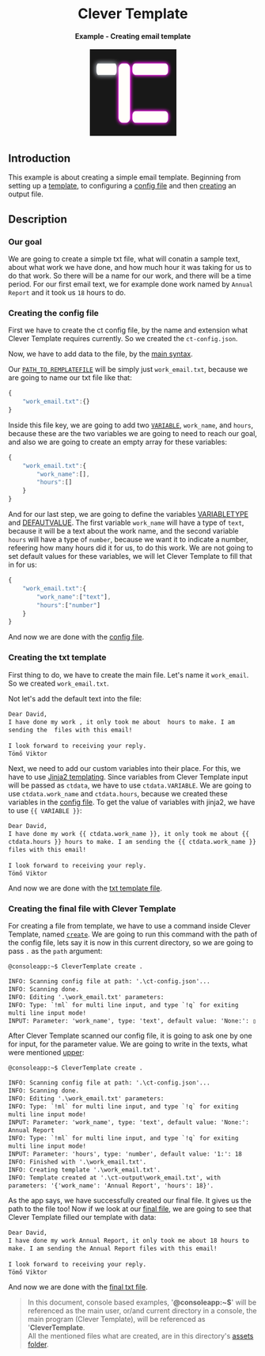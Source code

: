 <h1 align="center" id="CleverTemplate">Clever Template</h1>
<h4 align="center">Example - Creating email template</h4>
<p align="center"><img src="../../assets/icon_ct.jpg" height="175"></p>

## Introduction
This example is about creating a simple email template. Beginning from setting up a [template](../../README.md#templating), to configuring a [config file](../../README.md#config-file) and then [creating](../../README.md#create) an output file.

## Description
### Our goal
We are going to create a simple txt file, what will conatin a sample text, about what work we have done, and how much hour it was taking for us to do that work. So there will be a name for our work, and there will be a time period. For our first email text, we for example done work named by `Annual Report` and it took us `18` hours to do.
### Creating the config file
First we have to create the ct config file, by the name and extension what Clever Template requires currently. So we created the `ct-config.json`.
  
Now, we have to add data to the file, by the [main syntax](../../README.md#main-sample-syntax-for-config-file).  
  
Our [`PATH_TO_REMPLATEFILE`](../../README.md#path_to_templatefile) will be simply just `work_email.txt`, because we are going to name our txt file like that:
```js
{
    "work_email.txt":{}
}
```
  
Inside this file key, we are going to add two [`VARIABLE`](../../README.md#variable), `work_name`, and `hours`, because these are the two variables we are going to need to reach our goal, and also we are going to create an empty array for these variables: 
```js
{
    "work_email.txt":{
        "work_name":[],
        "hours":[]
    }
}
```
  
And for our last step, we are going to define the variables [VARIABLETYPE](../../README.md#variabletype) and [DEFAUTVALUE](../../README.md#defaultvalue). The first variable `work_name` will have a type of `text`, because it will be a text about the work name, and the second variable `hours` will have a type of `number`, because we want it to indicate a number, refeering how many hours did it for us, to do this work. We are not going to set default values for these variables, we will let Clever Template to fill that in for us:
```js
{
    "work_email.txt":{
        "work_name":["text"],
        "hours":["number"]
    }
}
```
And now we are done with the [config file](assets/ct-config.json). 
### Creating the txt template
First thing to do, we have to create the main file. Let's name it `work_email`. So we created `work_email.txt`.
  
Not let's add the default text into the file:
```
Dear David,
I have done my work , it only took me about  hours to make. I am sending the  files with this email!

I look forward to receiving your reply.
Tömő Viktor
```
  
Next, we need to add our custom variables into their place. For this, we have to use [Jinja2 templating](https://jinja.palletsprojects.com/en/3.0.x/templates/). Since variables from Clever Template input will be passed as `ctdata`, we have to use `ctdata.VARIABLE`. We are going to use `ctdata.work_name` and `ctdata.hours`, because we created these variables in the [config file](#creating-the-config-file). To get the value of variables with jinja2, we have to use `{{ VARIABLE }}`:
```
Dear David,
I have done my work {{ ctdata.work_name }}, it only took me about {{ ctdata.hours }} hours to make. I am sending the {{ ctdata.work_name }} files with this email!

I look forward to receiving your reply.
Tömő Viktor
```
And now we are done with the [txt template file](assets/work_email.txt).
### Creating the final file with Clever Template
For creating a file from template, we have to use a command inside Clever Template, named [`create`](../../README.md#create). We are going to run this command with the path of the config file, lets say it is now in this current directory, so we are going to pass `.` as the `path` argument: 
```console
@consoleapp:~$ CleverTemplate create .
```
```
INFO: Scanning config file at path: '.\ct-config.json'...
INFO: Scanning done.
INFO: Editing '.\work_email.txt' parameters:
INFO: Type: `!ml` for multi line input, and type `!q` for exiting multi line input mode!
INPUT: Parameter: 'work_name', type: 'text', default value: 'None:': ▯
```
After Clever Template scanned our config file, it is going to ask one by one for input, for the parameter value. We are going to write in the texts, what were mentioned [upper](#creating-the-config-file):
```console
@consoleapp:~$ CleverTemplate create .
```
```
INFO: Scanning config file at path: '.\ct-config.json'...
INFO: Scanning done.
INFO: Editing '.\work_email.txt' parameters:
INFO: Type: `!ml` for multi line input, and type `!q` for exiting multi line input mode!
INPUT: Parameter: 'work_name', type: 'text', default value: 'None:': Annual Report
INFO: Type: `!ml` for multi line input, and type `!q` for exiting multi line input mode!
INPUT: Parameter: 'hours', type: 'number', default value: '1:': 18
INFO: Finished with '.\work_email.txt'.
INFO: Creating template '.\work_email.txt'.
INFO: Template created at '.\ct-output\work_email.txt', with parameters: '{'work_name': 'Annual Report', 'hours': 18}'.
```
As the app says, we have successfully created our final file. It gives us the path to the file too! Now if we look at our [final file](assets/work_email.txt), we are going to see that Clever Template filled our template with data:
```
Dear David,
I have done my work Annual Report, it only took me about 18 hours to make. I am sending the Annual Report files with this email!

I look forward to receiving your reply.
Tömő Viktor
```
And now we are done with the [final txt file](assets/work_email.txt).
> In this document, console based examples, '**@consoleapp:~$**' will be referenced as the main user, or/and current directory in a console, the main program (Clever Template), will be referenced as '**CleverTemplate**.  
> All the mentioned files what are created, are in this directory's [assets folder](./assets).